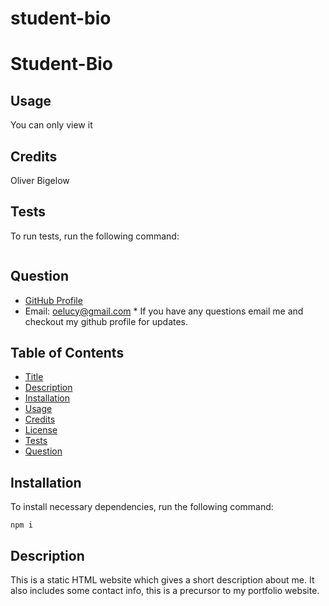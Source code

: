 # student-bio
# Student-Bio

## Usage

You can only view it

## Credits

Oliver Bigelow

## Tests

To run tests, run the following command:

```npm test

```

## Question

- [GitHub Profile](https://github.com/obigelow)
- Email: oelucy@gmail.com \* If you have any questions email me and checkout my github profile for updates.

## Table of Contents

- [Title](#student-bio)
- [Description](#Description)
- [Installation](#Installation)
- [Usage](#Usage)
- [Credits](#Credits)
- [License](#License)
- [Tests](#Tests)
- [Question](#Question)

## Installation

To install necessary dependencies, run the following command:

```
npm i
```

## Description

This is a static HTML website which gives a short description about me. It also includes some contact info, this is a precursor to my portfolio website.
